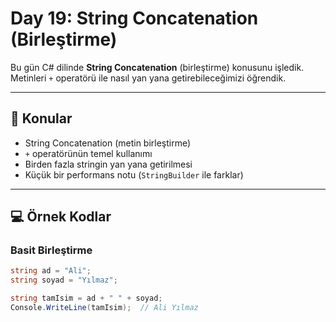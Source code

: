 # Day 19: String Concatenation (Birleştirme)

Bu gün C# dilinde **String Concatenation** (birleştirme) konusunu işledik.  
Metinleri `+` operatörü ile nasıl yan yana getirebileceğimizi öğrendik.  

---

## 📌 Konular
- String Concatenation (metin birleştirme)
- `+` operatörünün temel kullanımı
- Birden fazla stringin yan yana getirilmesi
- Küçük bir performans notu (`StringBuilder` ile farklar)

---

## 💻 Örnek Kodlar

### Basit Birleştirme
```csharp
string ad = "Ali";
string soyad = "Yılmaz";

string tamIsim = ad + " " + soyad;
Console.WriteLine(tamIsim);  // Ali Yılmaz
